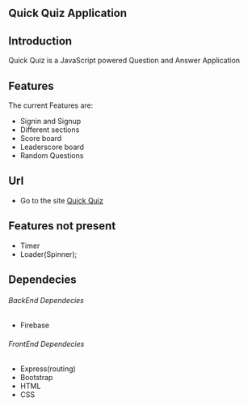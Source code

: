 ## Quick Quiz Application

## Introduction
Quick Quiz is a JavaScript powered Question and Answer Application

## Features
The current Features are:
- Signin and Signup
- Different sections
- Score board
- Leaderscore board
- Random Questions

## Url
 - Go to the site [Quick Quiz](https://lit-tor-90868.herokuapp.com/)

## Features not present
- Timer
- Loader(Spinner);

## Dependecies
###### BackEnd Dependecies
- Firebase
###### FrontEnd Dependecies
- Express(routing)
- Bootstrap
- HTML
- CSS
